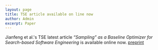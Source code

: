 ```yaml
---
layout: page
title: TSE article available on line now
author: Admin
excerpt: Paper
---
```

Jianfeng et al.'s TSE latest article _“Sampling” as a Baseline Optimizer for
Search-based Software Engineering_ is available online now. [preprint](http://ieeexplore.ieee.org/document/8249828/)